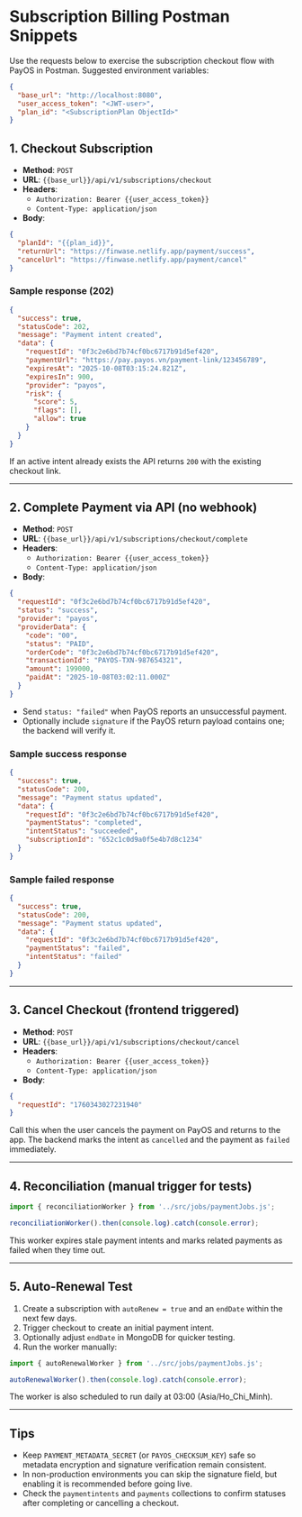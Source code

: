 # Subscription Billing Postman Snippets

Use the requests below to exercise the subscription checkout flow with PayOS in Postman. Suggested environment variables:

```json
{
  "base_url": "http://localhost:8080",
  "user_access_token": "<JWT-user>",
  "plan_id": "<SubscriptionPlan ObjectId>"
}
```

## 1. Checkout Subscription

- **Method**: `POST`  
- **URL**: `{{base_url}}/api/v1/subscriptions/checkout`  
- **Headers**:
  - `Authorization: Bearer {{user_access_token}}`
  - `Content-Type: application/json`
- **Body**:

```json
{
  "planId": "{{plan_id}}",
  "returnUrl": "https://finwase.netlify.app/payment/success",
  "cancelUrl": "https://finwase.netlify.app/payment/cancel"
}
```

### Sample response (202)

```json
{
  "success": true,
  "statusCode": 202,
  "message": "Payment intent created",
  "data": {
    "requestId": "0f3c2e6bd7b74cf0bc6717b91d5ef420",
    "paymentUrl": "https://pay.payos.vn/payment-link/123456789",
    "expiresAt": "2025-10-08T03:15:24.821Z",
    "expiresIn": 900,
    "provider": "payos",
    "risk": {
      "score": 5,
      "flags": [],
      "allow": true
    }
  }
}
```

If an active intent already exists the API returns `200` with the existing checkout link.

---

## 2. Complete Payment via API (no webhook)

- **Method**: `POST`  
- **URL**: `{{base_url}}/api/v1/subscriptions/checkout/complete`  
- **Headers**:
  - `Authorization: Bearer {{user_access_token}}`
  - `Content-Type: application/json`
- **Body**:

```json
{
  "requestId": "0f3c2e6bd7b74cf0bc6717b91d5ef420",
  "status": "success",
  "provider": "payos",
  "providerData": {
    "code": "00",
    "status": "PAID",
    "orderCode": "0f3c2e6bd7b74cf0bc6717b91d5ef420",
    "transactionId": "PAYOS-TXN-987654321",
    "amount": 199000,
    "paidAt": "2025-10-08T03:02:11.000Z"
  }
}
```

- Send `status: "failed"` when PayOS reports an unsuccessful payment.
- Optionally include `signature` if the PayOS return payload contains one; the backend will verify it.

### Sample success response

```json
{
  "success": true,
  "statusCode": 200,
  "message": "Payment status updated",
  "data": {
    "requestId": "0f3c2e6bd7b74cf0bc6717b91d5ef420",
    "paymentStatus": "completed",
    "intentStatus": "succeeded",
    "subscriptionId": "652c1c0d9a0f5e4b7d8c1234"
  }
}
```

### Sample failed response

```json
{
  "success": true,
  "statusCode": 200,
  "message": "Payment status updated",
  "data": {
    "requestId": "0f3c2e6bd7b74cf0bc6717b91d5ef420",
    "paymentStatus": "failed",
    "intentStatus": "failed"
  }
}
```

---

## 3. Cancel Checkout (frontend triggered)

- **Method**: `POST`  
- **URL**: `{{base_url}}/api/v1/subscriptions/checkout/cancel`  
- **Headers**:
  - `Authorization: Bearer {{user_access_token}}`
  - `Content-Type: application/json`
- **Body**:

```json
{
  "requestId": "1760343027231940"
}
```

Call this when the user cancels the payment on PayOS and returns to the app. The backend marks the intent as `cancelled` and the payment as `failed` immediately.

---

## 4. Reconciliation (manual trigger for tests)

```javascript
import { reconciliationWorker } from '../src/jobs/paymentJobs.js';

reconciliationWorker().then(console.log).catch(console.error);
```

This worker expires stale payment intents and marks related payments as failed when they time out.

---

## 5. Auto-Renewal Test

1. Create a subscription with `autoRenew = true` and an `endDate` within the next few days.  
2. Trigger checkout to create an initial payment intent.  
3. Optionally adjust `endDate` in MongoDB for quicker testing.  
4. Run the worker manually:

```javascript
import { autoRenewalWorker } from '../src/jobs/paymentJobs.js';

autoRenewalWorker().then(console.log).catch(console.error);
```

The worker is also scheduled to run daily at 03:00 (Asia/Ho_Chi_Minh).

---

## Tips

- Keep `PAYMENT_METADATA_SECRET` (or `PAYOS_CHECKSUM_KEY`) safe so metadata encryption and signature verification remain consistent.
- In non-production environments you can skip the signature field, but enabling it is recommended before going live.
- Check the `paymentintents` and `payments` collections to confirm statuses after completing or cancelling a checkout.

